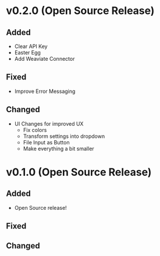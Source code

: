 # v0.2.0 (Open Source Release)

## Added
- Clear API Key
- Easter Egg
- Add Weaviate Connector

## Fixed

- Improve Error Messaging

## Changed
- UI Changes for improved UX
    - Fix colors
    - Transform settings into dropdown
    - File Input as Button
    - Make everything a bit smaller

# v0.1.0 (Open Source Release)

## Added
- Open Source release!

## Fixed

## Changed
